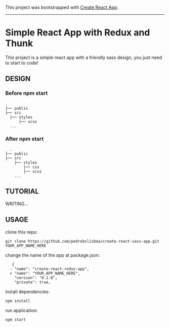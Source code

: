 This project was bootstrapped with [Create React App](https://github.com/facebook/create-react-app).

---

# Simple React App with Redux and Thunk
This project is a simple react app with a friendly sass design, you just need to start to code!

## DESIGN
  ### Before npm start
  ```
.
├── public                
├── src 
    ├── styles
        ├── scss
    ...  
```
  ### After npm start
```
  .
├── public                
├── src 
    ├── styles
        ├── css
        ├── scss
    ...  
```

## TUTORIAL
WRITING...

## USAGE
clone this repo:
```
git clone https://github.com/pedrobslisboa/create-react-sass-app.git YOUR_APP_NAME_HERE
```
change the name of the app at package.json:
```
   {
  - "name": "create-react-redux-app",
  + "name": "YOUR_APP_NAME_HERE",
    "version": "0.1.0",
    "private": true,
```
install dependencies:
```
npm install
```
run application:
```
npm start
```